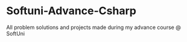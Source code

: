 # Softuni-Advance-Csharp
All problem solutions and projects made during my advance course @ SoftUni
